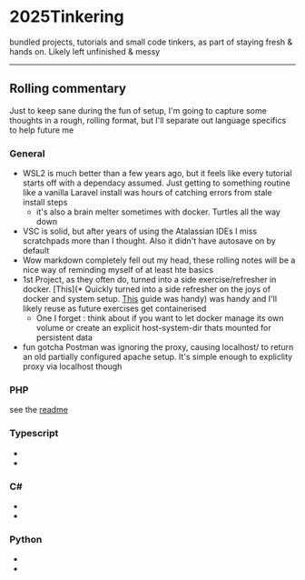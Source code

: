 # 2025Tinkering
bundled projects, tutorials and small code tinkers, as part of staying fresh &amp; hands on. Likely left unfinished &amp; messy

---

## Rolling commentary

Just to keep sane during the fun of setup, I'm going to capture some thoughts in a rough, rolling format, but I'll separate out language specifics to help future me

### General

* WSL2 is much better than a few years ago, but it feels like every tutorial starts off with a dependacy assumed. Just getting to something routine like a vanilla Laravel install was hours of catching errors from stale install steps
    * it's also a brain melter sometimes with docker. Turtles all the way down
* VSC is solid, but after years of using the Atalassian IDEs I miss scratchpads more than I thought. Also it didn't have autosave on by default
* Wow markdown completely fell out my head, these rolling notes will be a nice way of reminding myself of at least hte basics
* 1st Project, as they often do, turned into a side exercise/refresher in docker. [This](* Quickly turned into a side refresher on the joys of docker and system setup. [This](https://medium.com/@victoria.kruczek_15509/create-a-local-database-with-docker-compose-and-view-it-in-mysql-workbench-974aee047874) guide was handy) was handy and I'll likely reuse as future exercises get containerised
    * One I forget : think about if you want to let docker manage its own volume or create an explicit host-system-dir thats mounted for persistent data
* fun gotcha Postman was ignoring the proxy, causing localhost/ to return an old partially configured apache setup. It's simple enough to expliclity proxy via localhost though

### PHP
see the [readme](PHP/readme.md)

### Typescript

*
*

### C#

*
*

### Python

*
*